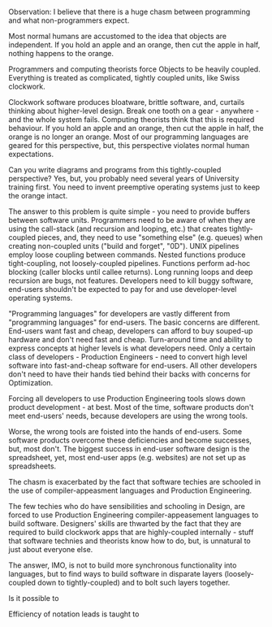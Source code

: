 Observation: I believe that there is a huge chasm between programming and what non-programmers expect.

Most normal humans are accustomed to the idea that objects are independent.  If you hold an apple and an orange, then cut the apple in half, nothing happens to the orange.

Programmers and computing theorists force Objects to be heavily coupled.  Everything is treated as complicated, tightly coupled units, like Swiss clockwork.

Clockwork software produces bloatware, brittle software, and, curtails thinking about higher-level design.  Break one tooth on a gear - anywhere - and the whole system fails.  Computing theorists think that this is required behaviour.  If you hold an apple and an orange, then cut the apple in half, the orange is no longer an orange.  Most of our programming languages are geared for this perspective, but, this perspective violates normal human expectations.

Can you write diagrams and programs from this tightly-coupled perspective? Yes, but, you probably need several years of University training first.  You need to invent preemptive operating systems just to keep the orange intact.

The answer to this problem is quite simple - you need to provide buffers between software units.  Programmers need to be aware of when they are using the call-stack (and recursion and looping, etc.) that creates tightly-coupled pieces, and, they need to use "something else" (e.g. queues) when creating non-coupled units ("build and forget", "0D").  UNIX pipelines employ loose coupling between commands. Nested functions produce tight-coupling, not loosely-coupled pipelines.  Functions perform ad-hoc blocking (caller blocks until callee returns).  Long running loops and deep recursion are bugs, not features.  Developers need to kill buggy software, end-users shouldn't be expected to pay for and use developer-level operating systems.

"Programming languages" for developers are vastly different from "programming languages" for end-users.  The basic concerns are different.  End-users want fast and cheap, developers can afford to buy souped-up hardware and don't need fast and cheap. Turn-around time and ability to express concepts at higher levels is what developers need.  Only a certain class of developers - Production Engineers - need to convert high level software into fast-and-cheap software for end-users.  All other developers don't need to have their hands tied behind their backs with concerns for Optimization.

Forcing all developers to use Production Engineering tools slows down product development - at best.  Most of the time, software products don't meet end-users' needs, because developers are using the wrong tools.

Worse, the wrong tools are foisted into the hands of end-users.  Some software products overcome these deficiencies and become successes, but, most don't.  The biggest success in end-user software design is the spreadsheet, yet, most end-user apps (e.g. websites) are not set up as spreadsheets.

The chasm is exacerbated by the fact that software techies are schooled in the use of compiler-appeasment languages and Production Engineering.

The few techies who do have sensibilities and schooling in Design, are forced to use Production Engineering compiler-appeasement languages to build software.  Designers' skills are thwarted by the fact that they are required to build clockwork apps that are highly-coupled internally - stuff that software technies and theorists know how to do, but, is unnatural to just about everyone else.

The answer, IMO, is not to build more synchronous functionality into languages, but to find ways to build software in disparate layers (loosely-coupled down to tightly-coupled) and to bolt such layers together.

Is it possible to 

Efficiency of notation leads is taught to 